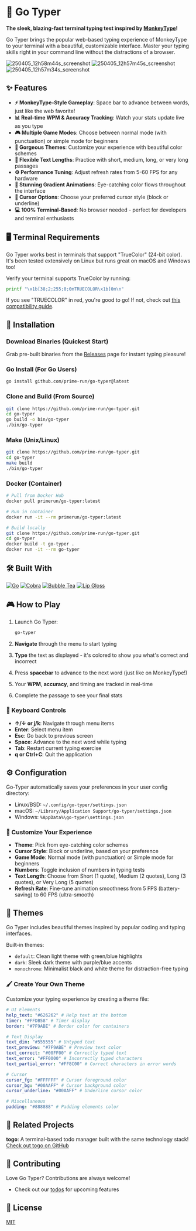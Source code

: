 
# 🚀 Go Typer

**The sleek, blazing-fast terminal typing test inspired by [MonkeyType](https://monkeytype.com/)!**

Go Typer brings the popular web-based typing experience of MonkeyType to your terminal with a beautiful, customizable interface. Master your typing skills right in your command line without the distractions of a browser.


![250405_12h58m44s_screenshot](https://github.com/user-attachments/assets/16c52833-0e4e-432e-b7e2-5dc04a60bec2)
![250405_12h57m45s_screenshot](https://github.com/user-attachments/assets/ebebc4d5-b895-48fb-81dd-3b920b5825bd)
![250405_12h57m34s_screenshot](https://github.com/user-attachments/assets/309aac27-5c1e-4468-947d-123e0b33efe0)

## ✨ Features

- **⚡ MonkeyType-Style Gameplay**: Space bar to advance between words, just like the web favorite!
- **📊 Real-time WPM & Accuracy Tracking**: Watch your stats update live as you type
- **🎮 Multiple Game Modes**: Choose between normal mode (with punctuation) or simple mode for beginners
- **🎨 Gorgeous Themes**: Customize your experience with beautiful color schemes
- **📏 Flexible Text Lengths**: Practice with short, medium, long, or very long passages
- **⚙️ Performance Tuning**: Adjust refresh rates from 5-60 FPS for any hardware
- **🌈 Stunning Gradient Animations**: Eye-catching color flows throughout the interface
- **📝 Cursor Options**: Choose your preferred cursor style (block or underline)
- **💻 100% Terminal-Based**: No browser needed - perfect for developers and terminal enthusiasts

## 🖥️ Terminal Requirements

Go Typer works best in terminals that support "TrueColor" (24-bit color). It's been tested extensively on Linux but runs great on macOS and Windows too!

Verify your terminal supports TrueColor by running:

```bash
printf "\x1b[38;2;255;0;0mTRUECOLOR\x1b[0m\n"
```

If you see "TRUECOLOR" in red, you're good to go! If not, check out [this compatibility guide](https://gist.github.com/weimeng23/60b51b30eb758bd7a2a648436da1e562).

## 🚀 Installation

### Download Binaries (Quickest Start)

Grab pre-built binaries from the [Releases](https://github.com/prime-run/go-typer/releases) page for instant typing pleasure!

### Go Install (For Go Users)

```bash
go install github.com/prime-run/go-typer@latest
```

### Clone and Build (From Source)

```bash
git clone https://github.com/prime-run/go-typer.git
cd go-typer
go build -o bin/go-typer
./bin/go-typer
```

### Make (Unix/Linux)

```bash
git clone https://github.com/prime-run/go-typer.git
cd go-typer
make build
./bin/go-typer
```

### Docker (Container)

```bash
# Pull from Docker Hub
docker pull primerun/go-typer:latest

# Run in container
docker run -it --rm primerun/go-typer:latest

# Build locally
git clone https://github.com/prime-run/go-typer.git
cd go-typer
docker build -t go-typer .
docker run -it --rm go-typer
```

## 🛠️ Built With

[![Go](https://img.shields.io/badge/Go-00ADD8?style=flat-square&logo=go&logoColor=white)](https://go.dev/) [![Cobra](https://img.shields.io/badge/Cobra-00ADD8?style=flat-square&logo=go&logoColor=white)](https://github.com/spf13/cobra) [![Bubble Tea](https://img.shields.io/badge/Bubble%20Tea-FF75B7?style=flat-square&logo=go&logoColor=white)](https://github.com/charmbracelet/bubbletea) [![Lip Gloss](https://img.shields.io/badge/Lip%20Gloss-FFABE7?style=flat-square&logo=go&logoColor=white)](https://github.com/charmbracelet/lipgloss)

## 🎮 How to Play

1. Launch Go Typer:
   ```bash
   go-typer
   ```

2. **Navigate** through the menu to start typing
3. **Type** the text as displayed - it's colored to show you what's correct and incorrect
4. Press **spacebar** to advance to the next word (just like on MonkeyType!)
5. Your **WPM**, **accuracy**, and timing are tracked in real-time
6. Complete the passage to see your final stats

### 🎯 Keyboard Controls

- **↑/↓ or j/k**: Navigate through menu items
- **Enter**: Select menu item
- **Esc**: Go back to previous screen
- **Space**: Advance to the next word while typing
- **Tab**: Restart current typing exercise
- **q or Ctrl+C**: Quit the application

## ⚙️ Configuration

Go-Typer automatically saves your preferences in your user config directory:
- Linux/BSD: `~/.config/go-typer/settings.json`
- macOS: `~/Library/Application Support/go-typer/settings.json`
- Windows: `%AppData%\go-typer\settings.json`

### 🔧 Customize Your Experience

- **Theme**: Pick from eye-catching color schemes
- **Cursor Style**: Block or underline, based on your preference
- **Game Mode**: Normal mode (with punctuation) or Simple mode for beginners
- **Numbers**: Toggle inclusion of numbers in typing tests
- **Text Length**: Choose from Short (1 quote), Medium (2 quotes), Long (3 quotes), or Very Long (5 quotes)
- **Refresh Rate**: Fine-tune animation smoothness from 5 FPS (battery-saving) to 60 FPS (ultra-smooth)

## 🎨 Themes

Go Typer includes beautiful themes inspired by popular coding and typing interfaces.

Built-in themes:

- `default`: Clean light theme with green/blue highlights
- `dark`: Sleek dark theme with purple/blue accents
- `monochrome`: Minimalist black and white theme for distraction-free typing

### 🖌️ Create Your Own Theme

Customize your typing experience by creating a theme file:

```yaml
# UI Elements
help_text: "#626262" # Help text at the bottom
timer: "#FFDB58" # Timer display
border: "#7F9ABE" # Border color for containers

# Text Display
text_dim: "#555555" # Untyped text
text_preview: "#7F9ABE" # Preview text color
text_correct: "#00FF00" # Correctly typed text
text_error: "#FF0000" # Incorrectly typed characters
text_partial_error: "#FF8C00" # Correct characters in error words

# Cursor
cursor_fg: "#FFFFFF" # Cursor foreground color
cursor_bg: "#00AAFF" # Cursor background color
cursor_underline: "#00AAFF" # Underline cursor color

# Miscellaneous
padding: "#888888" # Padding elements color
```

## 🔄 Related Projects

**togo**: A terminal-based todo manager built with the same technology stack!  
[Check out togo on GitHub](https://github.com/prime-run/togo)

## 🤝 Contributing

Love Go Typer? Contributions are always welcome!

- Check out our [todos](todos.md) for upcoming features


## 📜 License

[MIT](LICENSE)
